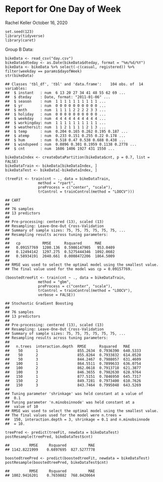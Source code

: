 Report for One Day of Week
================
Rachel Keller
October 16, 2020

    set.seed(123)
    library(tidyverse)
    library(caret)

Group B Data:

    bikeData <- read_csv("day.csv")
    bikeData$dteday <- as.Date(bikeData$dteday, format = "%m/%d/%Y")
    bikeData <- bikeData %>% select(-c(casual, registered)) %>% filter(weekday == params$dayofWeek)
    str(bikeData)

    ## Classes 'tbl_df', 'tbl' and 'data.frame':    104 obs. of  14 variables:
    ##  $ instant   : num  6 13 20 27 34 41 48 55 62 69 ...
    ##  $ dteday    : Date, format: "2011-01-06" ...
    ##  $ season    : num  1 1 1 1 1 1 1 1 1 1 ...
    ##  $ yr        : num  0 0 0 0 0 0 0 0 0 0 ...
    ##  $ mnth      : num  1 1 1 1 2 2 2 2 3 3 ...
    ##  $ holiday   : num  0 0 0 0 0 0 0 0 0 0 ...
    ##  $ weekday   : num  4 4 4 4 4 4 4 4 4 4 ...
    ##  $ workingday: num  1 1 1 1 1 1 1 1 1 1 ...
    ##  $ weathersit: num  1 1 2 1 1 1 1 2 1 3 ...
    ##  $ temp      : num  0.204 0.165 0.262 0.195 0.187 ...
    ##  $ atemp     : num  0.233 0.151 0.255 0.22 0.178 ...
    ##  $ hum       : num  0.518 0.47 0.538 0.688 0.438 ...
    ##  $ windspeed : num  0.0896 0.301 0.1959 0.1138 0.2778 ...
    ##  $ cnt       : num  1606 1406 1927 431 1550 ...

    bikeDataIndex <- createDataPartition(bikeData$cnt, p = 0.7, list = FALSE)
    bikeDataTrain <- bikeData[bikeDataIndex, ]
    bikeDataTest <- bikeData[-bikeDataIndex, ]

    (treeFit <- train(cnt ~ ., data = bikeDataTrain,
                   method = "rpart",
                   preProcess = c("center", "scale"),
                   trControl = trainControl(method = "LOOCV")))

    ## CART 
    ## 
    ## 76 samples
    ## 13 predictors
    ## 
    ## Pre-processing: centered (13), scaled (13) 
    ## Resampling: Leave-One-Out Cross-Validation 
    ## Summary of sample sizes: 75, 75, 75, 75, 75, 75, ... 
    ## Resampling results across tuning parameters:
    ## 
    ##   cp          RMSE      Rsquared      MAE      
    ##   0.09157769  1200.136  0.5986147905   953.0409
    ##   0.12494142  1297.275  0.5275444346  1092.0602
    ##   0.58934191  2040.661  0.0008472206  1864.5009
    ## 
    ## RMSE was used to select the optimal model using the smallest value.
    ## The final value used for the model was cp = 0.09157769.

    (boostedtreeFit <- train(cnt ~ ., data = bikeDataTrain,
                   method = "gbm",
                   preProcess = c("center", "scale"),
                   trControl = trainControl(method = "LOOCV"),
                   verbose = FALSE))

    ## Stochastic Gradient Boosting 
    ## 
    ## 76 samples
    ## 13 predictors
    ## 
    ## Pre-processing: centered (13), scaled (13) 
    ## Resampling: Leave-One-Out Cross-Validation 
    ## Summary of sample sizes: 75, 75, 75, 75, 75, 75, ... 
    ## Resampling results across tuning parameters:
    ## 
    ##   n.trees  interaction.depth  RMSE      Rsquared   MAE     
    ##    50      1                  855.2634  0.7936390  640.5333
    ##    50      2                  855.8264  0.7933832  614.0520
    ##    50      3                  844.2467  0.7988057  631.4609
    ##   100      1                  864.5511  0.7899633  636.0754
    ##   100      2                  862.0618  0.7913718  621.3877
    ##   100      3                  846.3655  0.7982630  628.9764
    ##   150      1                  877.5151  0.7846950  645.7317
    ##   150      2                  849.7281  0.7973400  610.7626
    ##   150      3                  843.7464  0.7995048  643.5269
    ## 
    ## Tuning parameter 'shrinkage' was held constant at a value of
    ##  0.1
    ## Tuning parameter 'n.minobsinnode' was held constant at a
    ##  value of 10
    ## RMSE was used to select the optimal model using the smallest value.
    ## The final values used for the model were n.trees =
    ##  150, interaction.depth = 3, shrinkage = 0.1 and n.minobsinnode
    ##  = 10.

    treePred <- predict(treeFit, newdata = bikeDataTest)
    postResample(treePred, bikeDataTest$cnt)

    ##         RMSE     Rsquared          MAE 
    ## 1142.8221999    0.6897695  827.5277778

    boostedtreePred <- predict(boostedtreeFit, newdata = bikeDataTest)
    postResample(boostedtreePred, bikeDataTest$cnt)

    ##         RMSE     Rsquared          MAE 
    ## 1002.9416201    0.7659882  768.0420664
